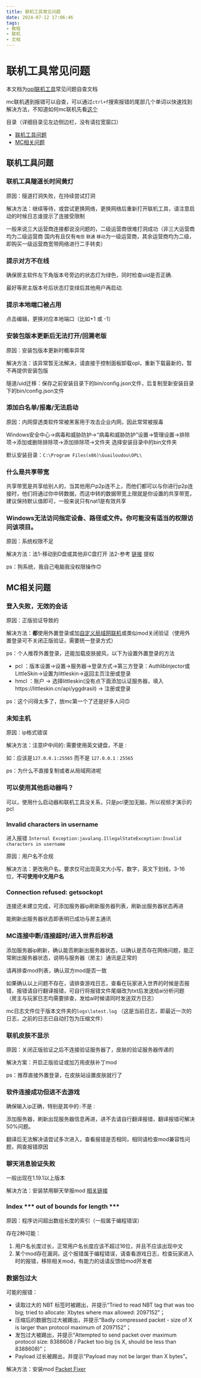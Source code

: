 ```yaml
---
title: 联机工具常见问题
date: 2024-07-12 17:06:46
tags: 
- 教程
- 联机
- 文档
---
```

# 联机工具常见问题
本文档为[opl联机工具](/2024/04/19/opl_ui/)常见问题自查文档

mc联机遇到报错可以自查，可以通过`ctrl+f`搜索报错的尾部几个单词以快速找到解决方法，不知道如何mc联机先看[这个](/2024/04/22/opl_mc/)

目录（详细目录见左边侧边栏，没有请拉宽窗口）
- [联机工具问题](#联机工具问题)
- [MC相关问题](#MC相关问题)
## 联机工具问题

### 联机工具隧道长时间黄灯
原因：隧道打洞失败，在持续尝试打洞

解决方法：继续等待，或尝试更换网络，更换网络后重新打开联机工具，请注意启动的时候日志谁提示了连接受限制

一般来说三大运营商连接都说没问题的，二级运营商很难打洞成功（非三大运营商均为二级运营商 国内有且仅有`电信` `联通` `移动`为一级运营商，其余运营商均为二级，即购买一级运营商宽带网络进行二手转卖）

### 提示对方不在线

确保房主软件左下角版本号旁边的状态灯为绿色，同时检查uid是否正确.

最好等房主版本号后状态灯变绿后其他用户再启动.

### 提示本地端口被占用

点击编辑，更换对应本地端口（比如+1 或 -1）

### 安装包版本更新后无法打开/回溯老版
原因：安装包版本更新时概率异常

解决方法：该异常暂无法解决，请直接于控制面板卸载opl，重新下载最新的，暂不再提供安装包版

隧道/uid迁移：保存之前安装目录下的bin/config.json文件，后复制至新安装目录下的bin/config.json文件

### 添加白名单/报毒/无法启动
原因：内网穿透类软件常被黑客用于攻击企业内网，因此常常被报毒

Windows安全中心->病毒和威胁防护->“病毒和威胁防护”设置->管理设置->排除项->添加或删除排除项->添加排除项->文件夹 选择安装目录中的bin文件夹

默认安装目录：`C:\Program Files(x86)\Guailoudou\OPL\ ` 

### 什么是共享带宽

共享带宽是共享给别人的，当其他用户p2p连不上，而他们都可以与你进行p2p连接时，他们将通过你中转数据，而这中转的数据带宽上限就是你设置的共享带宽，建议保持默认值即可，一般来说只有nat1是有效共享

### Windows无法访问指定设备、路径或文件。你可能没有适当的权限访问该项目。

原因：系统权限不足

解决方法：法1-移动到D盘或其他非C盘打开    法2-参考 [链接](https://blog.csdn.net/datarecover/article/details/128947235) 提权

ps：狗系统，我自己电脑我没权限操作🙃
## MC相关问题

### 登入失败，无效的会话

原因：正版验证导致的

解决方法：**都**使用外置登录或加[自定义局域网联机](https://www.mcmod.cn/class/2754.html)或类似mod关闭验证（使用外置登录可不关闭正版验证，需要统一登录方式）

ps：个人推荐外置登录，还能加载皮肤披风，以下为设置外置登录的方法

- pcl ：版本设置->设置->服务器->登录方式->第三方登录：AuthlibInjector或LittleSkin->设置为littleskin->返回主页注册或登录
- hmcl ：账户 -> 选择littleskin(没有点下面添加认证服务器，填入https://littleskin.cn/api/yggdrasil) -> 注册或登录

ps：这个问得太多了，放mc第一个了还是好多人问🙃

### 未知主机

原因：ip格式错误

解决方法：注意IP中间的`:`需要使用英文键盘，不是`：` 

如：应该是`127.0.0.1:25565` 而不是 `127.0.0.1：25565`

ps：为什么不直接复制或者从局域网进呢

### 可以使用其他启动器吗？

可以，使用什么启动器和联机工具没关系，只是pcl更加无脑，所以视频才演示的pcl

### Invalid characters in username

进入报错 `Internal Exception:javalang.IllegalStateException:Invalid characters in username`

原因：用户名不合规

解决方法：更改用户名，要求仅可出现英文大小写，数字，英文下划线，3-16位，**不可使用中文用户名**

### Connection refused: getsockopt
连接还未建立完成，可添加服务器ip刷新服务器列表，刷新出服务器状态再进

能刷新出服务器状态即表明已成功与房主通讯
### MC连接中断/连接超时/进入世界后秒退

添加服务器ip刷新，确认能否刷新出服务器状态，以确认是否存在网络问题，能正常刷出服务器状态，说明与服务器（房主）通讯是正常的

请再排查mod列表，确认双方mod是否一致

如果确认以上问题不存在，请排查游戏日志，查看在玩家进入世界的时候是否报错，报错请自行翻译报错，可自行将报错文件尾缀改为txt后发送给ai分析问题（房主与玩家日志均需要排查，发给ai时候请同时发送双方日志）

mc日志文件位于版本文件夹的`logs\latest.log` （这是当前日志，即最近一次的日志，之前的日志已自动打包为压缩文件）

### 联机皮肤不显示

原因：关闭正版验证之后不连接验证服务器了，皮肤的验证服务器传递的

解决方案：开启正版验证或加万用皮肤补丁mod 

ps：推荐直接外置登录，在皮肤站设置皮肤就行了


### 软件连接成功但进不去游戏

确保输入ip正确，特别是其中的`:`不是`：` 

添加服务器，刷新出现服务器信息再进，进不去请自行翻译报错，翻译报错可解决50%问题。

翻译后无法解决请尝试多次进入，查看报错是否相同，相同请检查mod兼容性问题，网查报错原因

### 聊天消息验证失败
一般出现在1.19.1以上版本

解决方法：安装禁用聊天举报mod [相关链接](https://www.mcmod.cn/class/6756.html)

### Index *** out of bounds for length ***
原因：程序访问超出数组长度的索引（一般属于编程错误）

存在2种可能：
1. 用户名长度过长，正常用户名长度应该不超过16位，并且不应该出现中文
2. 某个mod存在漏洞，这个报错属于编程错误，请查看游戏日志，检查玩家进入时的报错，移除相关mod，有能力的话请反馈给mod开发者

### 数据包过大
可能的报错：
- 读取过大的 NBT 标签时被踢出，并提示“Tried to read NBT tag that was too big; tried to allocate: Xbytes where max allowed: 2097152”；
- 压缩后的数据包过大被踢出，并提示“Badly compressed packet - size of X is larger than protocol maximum of 2097152”；
- 发包过大被踢出，并提示“Attempted to send packet over maximum protocol size: 8388608 / Packet too big (is X, should be less than 8388608)”；
- Payload 过长被踢出，并提示“Payload may not be larger than X bytes”。

解决方法：安装mod [Packet Fixer](https://www.mcmod.cn/class/12625.html)